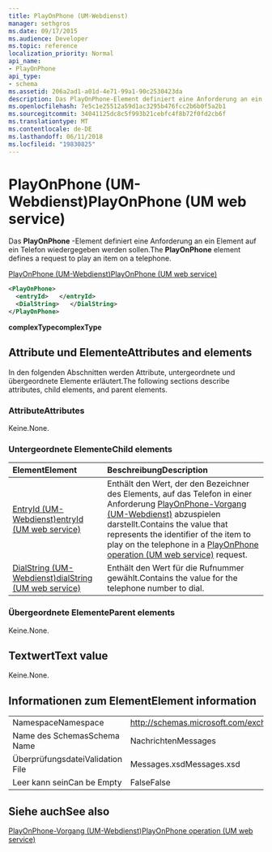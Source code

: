 ```yaml
---
title: PlayOnPhone (UM-Webdienst)
manager: sethgros
ms.date: 09/17/2015
ms.audience: Developer
ms.topic: reference
localization_priority: Normal
api_name:
- PlayOnPhone
api_type:
- schema
ms.assetid: 206a2ad1-a01d-4e71-99a1-90c2530423da
description: Das PlayOnPhone-Element definiert eine Anforderung an ein Element auf ein Telefon wiedergegeben werden sollen.
ms.openlocfilehash: 7e5c1e25512a59d1ac3295b476fcc2b6b0f5a2b1
ms.sourcegitcommit: 34041125dc8c5f993b21cebfc4f8b72f0fd2cb6f
ms.translationtype: MT
ms.contentlocale: de-DE
ms.lasthandoff: 06/11/2018
ms.locfileid: "19830825"
---
```

# <a name="playonphone-um-web-service"></a><span data-ttu-id="7ab36-103">PlayOnPhone (UM-Webdienst)</span><span class="sxs-lookup"><span data-stu-id="7ab36-103">PlayOnPhone (UM web service)</span></span>

<span data-ttu-id="7ab36-104">Das **PlayOnPhone** -Element definiert eine Anforderung an ein Element auf ein Telefon wiedergegeben werden sollen.</span><span class="sxs-lookup"><span data-stu-id="7ab36-104">The **PlayOnPhone** element defines a request to play an item on a telephone.</span></span> 
  
[<span data-ttu-id="7ab36-105">PlayOnPhone (UM-Webdienst)</span><span class="sxs-lookup"><span data-stu-id="7ab36-105">PlayOnPhone (UM web service)</span></span>](playonphone-um-web-service.md)
  
```xml
<PlayOnPhone>
  <entryId>   </entryId>
  <DialString>   </DialString>
</PlayOnPhone>
```

 <span data-ttu-id="7ab36-106">**complexType**</span><span class="sxs-lookup"><span data-stu-id="7ab36-106">**complexType**</span></span>
## <a name="attributes-and-elements"></a><span data-ttu-id="7ab36-107">Attribute und Elemente</span><span class="sxs-lookup"><span data-stu-id="7ab36-107">Attributes and elements</span></span>

<span data-ttu-id="7ab36-108">In den folgenden Abschnitten werden Attribute, untergeordnete und übergeordnete Elemente erläutert.</span><span class="sxs-lookup"><span data-stu-id="7ab36-108">The following sections describe attributes, child elements, and parent elements.</span></span>
  
### <a name="attributes"></a><span data-ttu-id="7ab36-109">Attribute</span><span class="sxs-lookup"><span data-stu-id="7ab36-109">Attributes</span></span>

<span data-ttu-id="7ab36-110">Keine.</span><span class="sxs-lookup"><span data-stu-id="7ab36-110">None.</span></span>
  
### <a name="child-elements"></a><span data-ttu-id="7ab36-111">Untergeordnete Elemente</span><span class="sxs-lookup"><span data-stu-id="7ab36-111">Child elements</span></span>

|<span data-ttu-id="7ab36-112">**Element**</span><span class="sxs-lookup"><span data-stu-id="7ab36-112">**Element**</span></span>|<span data-ttu-id="7ab36-113">**Beschreibung**</span><span class="sxs-lookup"><span data-stu-id="7ab36-113">**Description**</span></span>|
|:-----|:-----|
|[<span data-ttu-id="7ab36-114">EntryId (UM-Webdienst)</span><span class="sxs-lookup"><span data-stu-id="7ab36-114">entryId (UM web service)</span></span>](entryid-um-web-service.md) <br/> |<span data-ttu-id="7ab36-115">Enthält den Wert, der den Bezeichner des Elements, auf das Telefon in einer Anforderung [PlayOnPhone-Vorgang (UM-Webdienst)](playonphone-operation-um-web-service.md) abzuspielen darstellt.</span><span class="sxs-lookup"><span data-stu-id="7ab36-115">Contains the value that represents the identifier of the item to play on the telephone in a [PlayOnPhone operation (UM web service)](playonphone-operation-um-web-service.md) request.</span></span>  <br/> |
|[<span data-ttu-id="7ab36-116">DialString (UM-Webdienst)</span><span class="sxs-lookup"><span data-stu-id="7ab36-116">dialString (UM web service)</span></span>](dialstring-um-web-service.md) <br/> |<span data-ttu-id="7ab36-117">Enthält den Wert für die Rufnummer gewählt.</span><span class="sxs-lookup"><span data-stu-id="7ab36-117">Contains the value for the telephone number to dial.</span></span>  <br/> |
   
### <a name="parent-elements"></a><span data-ttu-id="7ab36-118">Übergeordnete Elemente</span><span class="sxs-lookup"><span data-stu-id="7ab36-118">Parent elements</span></span>

<span data-ttu-id="7ab36-119">Keine.</span><span class="sxs-lookup"><span data-stu-id="7ab36-119">None.</span></span>
  
## <a name="text-value"></a><span data-ttu-id="7ab36-120">Textwert</span><span class="sxs-lookup"><span data-stu-id="7ab36-120">Text value</span></span>

<span data-ttu-id="7ab36-121">Keine.</span><span class="sxs-lookup"><span data-stu-id="7ab36-121">None.</span></span>
  
## <a name="element-information"></a><span data-ttu-id="7ab36-122">Informationen zum Element</span><span class="sxs-lookup"><span data-stu-id="7ab36-122">Element information</span></span>

|||
|:-----|:-----|
|<span data-ttu-id="7ab36-123">Namespace</span><span class="sxs-lookup"><span data-stu-id="7ab36-123">Namespace</span></span>  <br/> |http://schemas.microsoft.com/exchange/services/2006/messages  <br/> |
|<span data-ttu-id="7ab36-124">Name des Schemas</span><span class="sxs-lookup"><span data-stu-id="7ab36-124">Schema Name</span></span>  <br/> |<span data-ttu-id="7ab36-125">Nachrichten</span><span class="sxs-lookup"><span data-stu-id="7ab36-125">Messages</span></span>  <br/> |
|<span data-ttu-id="7ab36-126">Überprüfungsdatei</span><span class="sxs-lookup"><span data-stu-id="7ab36-126">Validation File</span></span>  <br/> |<span data-ttu-id="7ab36-127">Messages.xsd</span><span class="sxs-lookup"><span data-stu-id="7ab36-127">Messages.xsd</span></span>  <br/> |
|<span data-ttu-id="7ab36-128">Leer kann sein</span><span class="sxs-lookup"><span data-stu-id="7ab36-128">Can be Empty</span></span>  <br/> |<span data-ttu-id="7ab36-129">False</span><span class="sxs-lookup"><span data-stu-id="7ab36-129">False</span></span>  <br/> |
   
## <a name="see-also"></a><span data-ttu-id="7ab36-130">Siehe auch</span><span class="sxs-lookup"><span data-stu-id="7ab36-130">See also</span></span>



[<span data-ttu-id="7ab36-131">PlayOnPhone-Vorgang (UM-Webdienst)</span><span class="sxs-lookup"><span data-stu-id="7ab36-131">PlayOnPhone operation (UM web service)</span></span>](playonphone-operation-um-web-service.md)

